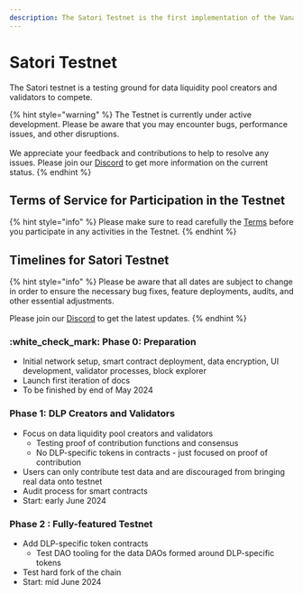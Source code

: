 ```yaml
---
description: The Satori Testnet is the first implementation of the Vana Network
---
```


# Satori Testnet

The Satori testnet is a testing ground for data liquidity pool creators and validators to compete.

{% hint style="warning" %}
The Testnet is currently under active development. Please be aware that you may encounter bugs, performance issues, and other disruptions. \
\
We appreciate your feedback and contributions to help to resolve any issues. Please join our [Discord](https://discord.com/invite/Wv2vtBazMR) to get more information on the current status.
{% endhint %}

## Terms of Service for Participation in the Testnet

{% hint style="info" %}
Please make sure to read carefully the [Terms](https://drive.google.com/file/d/1p45fQXiQUfIKi\_CmdLOGqlYigl4ZJiYC/view?usp=sharing) before you participate in any activities in the Testnet.
{% endhint %}

## Timelines for Satori Testnet

{% hint style="info" %}
Please be aware that all dates are subject to change in order to ensure the necessary bug fixes, feature deployments, audits, and other essential adjustments.

Please join our [Discord](https://discord.com/invite/Wv2vtBazMR) to get the latest updates.
{% endhint %}

### :white\_check\_mark: Phase 0: Preparation&#x20;

* Initial network setup, smart contract deployment, data encryption, UI development, validator processes, block explorer
* Launch first iteration of docs
* To be finished by end of May 2024

### Phase 1: DLP Creators and Validators

* Focus on data liquidity pool creators and validators
  * Testing proof of contribution functions and consensus
  * No DLP-specific tokens in contracts - just focused on proof of contribution
* Users can only contribute test data and are discouraged from bringing real data onto testnet
* Audit process for smart contracts
* Start: early June 2024

### Phase 2 : Fully-featured Testnet&#x20;

* Add DLP-specific token contracts
  * Test DAO tooling for the data DAOs formed around DLP-specific tokens
* Test hard fork of the chain
* Start: mid June 2024
